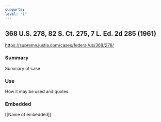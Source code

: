 ```yaml
---
supports: 
level: "1"
---
```

## 368 U.S. 278, 82 S. Ct. 275, 7 L. Ed. 2d 285 (1961)

https://supreme.justia.com/cases/federal/us/368/278/

### Summary

Summary of case

### Use

How it may be used and quotes

### Embedded

[[Name of embedded]]